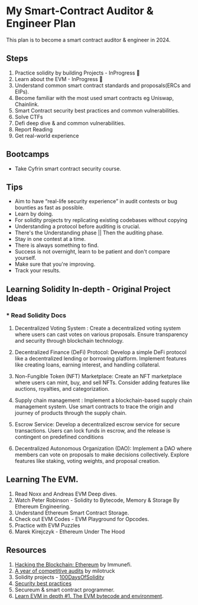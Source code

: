 # My Smart-Contract Auditor & Engineer Plan
This plan is to become a smart contract auditor & engineer in 2024.

## Steps
1. Practice solidity by building Projects - InProgress 🎯
2. Learn about the EVM - InProgress 🎯
3. Understand common smart contract standards and proposals(ERCs and EIPs).
4. Become familiar with the most used smart contracts eg Uniswap, Chainlink.
5. Smart Contract security best practices and common vulnerabilities.
6. Solve CTFs
7. Defi deep dive & and common vulnerabilities.
8. Report Reading
9. Get real-world experience

## Bootcamps
* Take Cyfrin smart contract security course.
   

## Tips
* Aim to have “real-life security experience” in audit contests or bug bounties as fast as possible.
* Learn by doing.
* For solidity projects try replicating existing codebases without copying
* Understanding a protocol before auditing is crucial.
* There's the Understanding phase || Then the auditing phase.
* Stay in one contest at a time.
* There is always something to find.
* Success is not overnight, learn to be patient and don't compare yourself.
* Make sure that you're improving.
* Track your results.

## Learning Solidity In-depth - Original Project Ideas
### * Read Solidity Docs

1. Decentralized Voting System :
Create a decentralized voting system where users can cast votes on various proposals. Ensure transparency and security through blockchain technology.

2. Decentralized Finance (DeFi) Protocol:
Develop a simple DeFi protocol like a decentralized lending or borrowing platform. Implement features like creating loans, earning interest, and handling collateral.

3. Non-Fungible Token (NFT) Marketplace:
Create an NFT marketplace where users can mint, buy, and sell NFTs. Consider adding features like auctions, royalties, and categorization.

4. Supply chain management :
Implement a blockchain-based supply chain management system. Use smart contracts to trace the origin and journey of products through the supply chain.

5. Escrow Service:
Develop a decentralized escrow service for secure transactions. Users can lock funds in escrow, and the release is contingent on predefined conditions

6. Decentralized Autonomous Organization (DAO):
Implement a DAO where members can vote on proposals to make decisions collectively. Explore features like staking, voting weights, and proposal creation.

## Learning The EVM.
1. Read Noxx and Andreas EVM Deep dives.
2. Watch Peter Robinson - Solidity to Bytecode, Memory & Storage By Ethereum Engineering.
3. Understand Ethereum Smart Contract Storage.
4. Check out EVM Codes - EVM Playground for Opcodes.
5. Practice with EVM Puzzles
6. Marek Kirejczyk - Ethereum Under The Hood


## Resources
1. [Hacking the Blockchain: Ethereum](https://medium.com/immunefi/hacking-the-blockchain-an-ultimate-guide-4f34b33c6e8b) by Immunefi.
2. [A year of competitive audits](https://milotruck.github.io//blog/A-year-of-Competitive-Audits/#2022-the-beginning) by milotruck
3. Solidity projects - [100DaysOfSolidity](https://medium.com/@solidity101/100daysofsolidity-building-an-ethereum-wallet-the-secure-path-to-ether-storage-9af36e071032)
4. [Security best practices](https://consensys.github.io/smart-contract-best-practices/?source=post_page-----4f34b33c6e8b--------------------------------)
5. Secureum & smart contract programmer.
6. [Learn EVM in depth #1. The EVM bytecode and environment](https://medium.com/coinmonks/learn-evm-in-depth-1-the-evm-bytecode-and-environment-b751c431f020).
